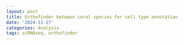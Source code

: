 ```yaml
---
layout: post
title: Orthofinder between coral species for cell type annotation
date: '2024-11-27'
categories: Analysis
tags: scRNAseq, orthofinder
---
```


